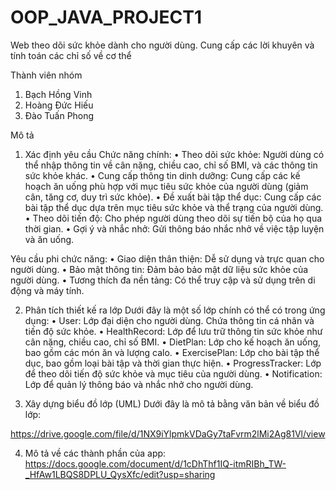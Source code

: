 # OOP_JAVA_PROJECT1
Web theo dõi sức khỏe dành cho người dùng. Cung cấp các lời khuyên và tính toán các chỉ số về cơ thể

Thành viên nhóm
1. Bạch Hồng Vinh
2. Hoàng Đức Hiếu
3. Đào Tuấn Phong
   
Mô tả 
1. Xác định yêu cầu
Chức năng chính:
•	Theo dõi sức khỏe: Người dùng có thể nhập thông tin về cân nặng, chiều cao, chỉ số BMI, và các thông tin sức khỏe khác.
•	Cung cấp thông tin dinh dưỡng: Cung cấp các kế hoạch ăn uống phù hợp với mục tiêu sức khỏe của người dùng (giảm cân, tăng cơ, duy trì sức khỏe).
•	Đề xuất bài tập thể dục: Cung cấp các bài tập thể dục dựa trên mục tiêu sức khỏe và thể trạng của người dùng.
•	Theo dõi tiến độ: Cho phép người dùng theo dõi sự tiến bộ của họ qua thời gian.
•	Gợi ý và nhắc nhở: Gửi thông báo nhắc nhở về việc tập luyện và ăn uống.

Yêu cầu phi chức năng:
•	Giao diện thân thiện: Dễ sử dụng và trực quan cho người dùng.
•	Bảo mật thông tin: Đảm bảo bảo mật dữ liệu sức khỏe của người dùng.
•	Tương thích đa nền tảng: Có thể truy cập và sử dụng trên di động và máy tính.

2. Phân tích thiết kế ra lớp
Dưới đây là một số lớp chính có thể có trong ứng dụng:
•	User: Lớp đại diện cho người dùng. Chứa thông tin cá nhân và tiến độ sức khỏe.
•	HealthRecord: Lớp để lưu trữ thông tin sức khỏe như cân nặng, chiều cao, chỉ số BMI.
•	DietPlan: Lớp cho kế hoạch ăn uống, bao gồm các món ăn và lượng calo.
•	ExercisePlan: Lớp cho bài tập thể dục, bao gồm loại bài tập và thời gian thực hiện.
•	ProgressTracker: Lớp để theo dõi tiến độ sức khỏe và mục tiêu của người dùng.
•	Notification: Lớp để quản lý thông báo và nhắc nhở cho người dùng.

3. Xây dựng biểu đồ lớp (UML)
Dưới đây là mô tả bằng văn bản về biểu đồ lớp:

https://drive.google.com/file/d/1NX9iYlpmkVDaGy7taFvrm2lMi2Ag81Vl/view

4. Mô tả về các thành phần của app:
https://docs.google.com/document/d/1cDhThf1IQ-itmRIBh_TW-_HfAw1LBQS8DPLU_QysXfc/edit?usp=sharing




